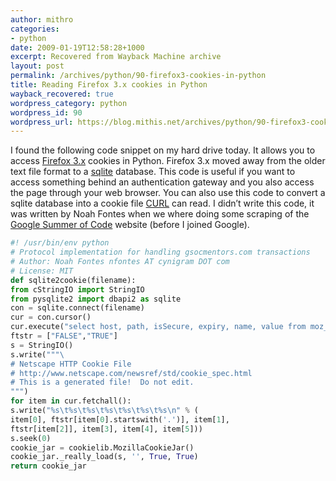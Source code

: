```yaml
---
author: mithro
categories:
- python
date: 2009-01-19T12:58:28+1000
excerpt: Recovered from Wayback Machine archive
layout: post
permalink: /archives/python/90-firefox3-cookies-in-python
title: Reading Firefox 3.x cookies in Python
wayback_recovered: true
wordpress_category: python
wordpress_id: 90
wordpress_url: https://blog.mithis.net/archives/python/90-firefox3-cookies-in-python
---
```

I found the following code snippet on my hard drive today. It allows you to access [Firefox 3.x](http://www.getfirefox.com/) cookies in Python. Firefox 3.x moved away from the older text file format to a [sqlite](http://www.sqlite.org/) database.
This code is useful if you want to access something behind an authentication gateway and you also access the page through your web browser. You can also use this code to convert a sqlite database into a cookie file [CURL](http://curl.haxx.se/) can read.
I didn’t write this code, it was written by Noah Fontes when we where doing some scraping of the [Google Summer of Code](http://code.google.com/soc) website (before I joined Google).
> 
```python
#! /usr/bin/env python
# Protocol implementation for handling gsocmentors.com transactions
# Author: Noah Fontes nfontes AT cynigram DOT com
# License: MIT
def sqlite2cookie(filename):
from cStringIO import StringIO
from pysqlite2 import dbapi2 as sqlite
con = sqlite.connect(filename)
cur = con.cursor()
cur.execute("select host, path, isSecure, expiry, name, value from moz_cookies")
ftstr = ["FALSE","TRUE"]
s = StringIO()
s.write("""\
# Netscape HTTP Cookie File
# http://www.netscape.com/newsref/std/cookie_spec.html
# This is a generated file!  Do not edit.
""")
for item in cur.fetchall():
s.write("%s\t%s\t%s\t%s\t%s\t%s\t%s\n" % (
item[0], ftstr[item[0].startswith('.')], item[1],
ftstr[item[2]], item[3], item[4], item[5]))
s.seek(0)
cookie_jar = cookielib.MozillaCookieJar()
cookie_jar._really_load(s, '', True, True)
return cookie_jar
```
